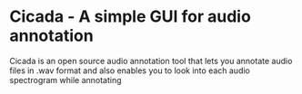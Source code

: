 # Cicada - A simple GUI for audio annotation
Cicada is an open source audio annotation tool that lets you annotate audio files in .wav format and also enables you to look into each audio spectrogram while annotating 
